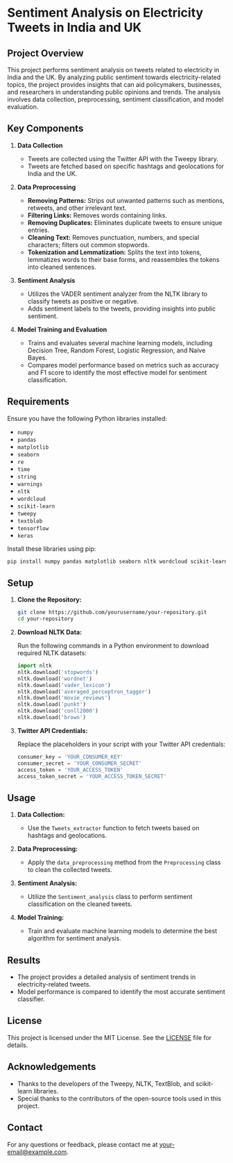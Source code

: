 # Sentiment Analysis on Electricity Tweets in India and UK  

## Project Overview

This project performs sentiment analysis on tweets related to electricity in India and the UK. By analyzing public sentiment towards electricity-related topics, the project provides insights that can aid policymakers, businesses, and researchers in understanding public opinions and trends. The analysis involves data collection, preprocessing, sentiment classification, and model evaluation.

## Key Components

1. **Data Collection**
   - Tweets are collected using the Twitter API with the Tweepy library.
   - Tweets are fetched based on specific hashtags and geolocations for India and the UK.

2. **Data Preprocessing**
   - **Removing Patterns:** Strips out unwanted patterns such as mentions, retweets, and other irrelevant text.
   - **Filtering Links:** Removes words containing links.
   - **Removing Duplicates:** Eliminates duplicate tweets to ensure unique entries.
   - **Cleaning Text:** Removes punctuation, numbers, and special characters; filters out common stopwords.
   - **Tokenization and Lemmatization:** Splits the text into tokens, lemmatizes words to their base forms, and reassembles the tokens into cleaned sentences.

3. **Sentiment Analysis**
   - Utilizes the VADER sentiment analyzer from the NLTK library to classify tweets as positive or negative.
   - Adds sentiment labels to the tweets, providing insights into public sentiment.

4. **Model Training and Evaluation**
   - Trains and evaluates several machine learning models, including Decision Tree, Random Forest, Logistic Regression, and Naive Bayes.
   - Compares model performance based on metrics such as accuracy and F1 score to identify the most effective model for sentiment classification.

## Requirements

Ensure you have the following Python libraries installed:

- `numpy`
- `pandas`
- `matplotlib`
- `seaborn`
- `re`
- `time`
- `string`
- `warnings`
- `nltk`
- `wordcloud`
- `scikit-learn`
- `tweepy`
- `textblob`
- `tensorflow`
- `keras`

Install these libraries using pip:

```bash
pip install numpy pandas matplotlib seaborn nltk wordcloud scikit-learn tweepy textblob tensorflow keras
```

## Setup

1. **Clone the Repository:**

   ```bash
   git clone https://github.com/yourusername/your-repository.git
   cd your-repository
   ```

2. **Download NLTK Data:**

   Run the following commands in a Python environment to download required NLTK datasets:

   ```python
   import nltk
   nltk.download('stopwords')
   nltk.download('wordnet')
   nltk.download('vader_lexicon')
   nltk.download('averaged_perceptron_tagger')
   nltk.download('movie_reviews')
   nltk.download('punkt')
   nltk.download('conll2000')
   nltk.download('brown')
   ```

3. **Twitter API Credentials:**

   Replace the placeholders in your script with your Twitter API credentials:

   ```python
   consumer_key = 'YOUR_CONSUMER_KEY'
   consumer_secret = 'YOUR_CONSUMER_SECRET'
   access_token = 'YOUR_ACCESS_TOKEN'
   access_token_secret = 'YOUR_ACCESS_TOKEN_SECRET'
   ```

## Usage

1. **Data Collection:**
   - Use the `Tweets_extractor` function to fetch tweets based on hashtags and geolocations.

2. **Data Preprocessing:**
   - Apply the `data_preprocessing` method from the `Preprocessing` class to clean the collected tweets.

3. **Sentiment Analysis:**
   - Utilize the `Sentiment_analysis` class to perform sentiment classification on the cleaned tweets.

4. **Model Training:**
   - Train and evaluate machine learning models to determine the best algorithm for sentiment analysis.

## Results

- The project provides a detailed analysis of sentiment trends in electricity-related tweets.
- Model performance is compared to identify the most accurate sentiment classifier.

## License

This project is licensed under the MIT License. See the [LICENSE](LICENSE) file for details.

## Acknowledgements

- Thanks to the developers of the Tweepy, NLTK, TextBlob, and scikit-learn libraries.
- Special thanks to the contributors of the open-source tools used in this project.

## Contact

For any questions or feedback, please contact me at [your-email@example.com](mailto:your-email@example.com).
